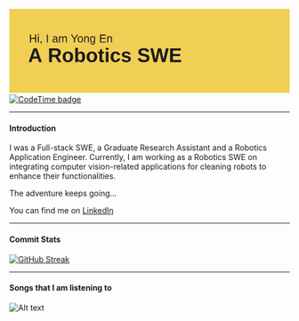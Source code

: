 ![Header](./header.png)
[![CodeTime badge](https://img.shields.io/endpoint?style=flat-square&url=https%3A%2F%2Fapi.codetime.dev%2Fshield%3Fid%3D19930%26project%3D%26in%3D2592000000)](https://codetime.dev)
______
#### Introduction
I was a Full-stack SWE, a Graduate Research Assistant and a Robotics Application Engineer. Currently, I am working as a Robotics SWE on integrating computer vision-related applications for cleaning robots to enhance their functionalities.

The adventure keeps going...

You can find me on [LinkedIn](https://linkedin.com/in/yongen9696)
______
#### Commit Stats
[![GitHub Streak](https://github-readme-streak-stats.herokuapp.com?user=yongen9696&theme=dark&mode=weekly&card_width=400)](https://git.io/streak-stats)
______
#### Songs that I am listening to
![Alt text](https://spotify-recently-played-readme.vercel.app/api?user=1277837320&count=3&unique=true)
